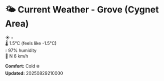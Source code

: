 # 🌤️ Current Weather - Grove (Cygnet Area)

☀️ **-**  
🌡️ 1.5°C (feels like -1.5°C)  
💧 97% humidity  
💨 N 6 km/h  

**Comfort:** Cold ❄️  
**Updated:** 20250829210000
